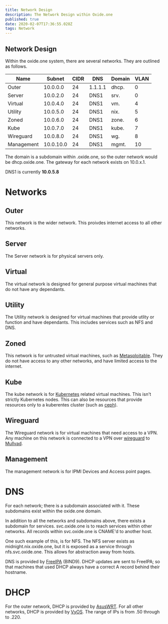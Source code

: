 ```yaml
---
title: Network Design
description: The Network Design within Oxide.one
published: true
date: 2020-02-07T17:36:55.028Z
tags: Network
---
```




Network Design
---
Within the oxide.one system, there are several networks. They are outlined as follows.

| Name | Subnet | CIDR | DNS | Domain | VLAN
| ---- | ------ | ---- | --- | ------ | ---- |
| Outer 		|	10.0.0.0	| 24	| 1.1.1.1 |	dhcp. 	|	0 |
| Server	 	| 10.0.2.0	| 24	| DNS1 		|	srv.		| 0 |
| Virtual		| 10.0.4.0	| 24	| DNS1 		|	vm.			| 4 |
| Utility		| 10.0.5.0	| 24	| DNS1 		|	nix. 		|	5 |
| Zoned			| 10.0.6.0	| 24	| DNS1 		|	zone. 	|	6 |
| Kube	 		| 10.0.7.0	| 24	| DNS1 		|	kube.		| 7 |
| Wireguard	| 10.0.8.0	| 24	| DNS1 		| wg.	 		| 8 |
| Management|	10.0.10.0	| 24	| DNS1 		|	mgmt.		| 10 |

The domain is a subdomain within .oxide.one, so the outer network would be dhcp.oxide.one. The gateway for each network exists on 10.0.x.1. 

DNS1 is currently **10.0.5.8**

# Networks
## Outer
This network is the wider network. This proivdes internet access to all other networks.
## Server
The Server network is for physical servers only.
## Virtual
The virtual network is designed for general purpose virtual machines that do not have any dependants. 
##  Utility
The Utility network is designed for virtual machines that provide utlity or function and have dependants. This includes services such as NFS and DNS. 
##  Zoned
This network is for untrusted virtual machines, such as [Metasploitable](https://information.rapid7.com/download-metasploitable-2017.html). They do not have access to any other networks, and have limited access to the internet.
##  Kube
The kube network is for [Kubernetes](https://kubernetes.io/) related virtual machines. This isn't strictly Kubernetes nodes. This can also be resources that provide resources only to a kuberentes cluster (such as [ceph](https://ceph.io/)).
## Wireguard
The Wireguard network is for virtual machines that need access to a VPN. Any machine on this network is connected to a VPN over [wireguard](https://www.wireguard.com/) to [Mullvad](https://mullvad.net/en/).
##  Management
The management network is for IPMI Devices and Access point pages. 

# DNS
For each network; there is a subdomain associated with it. These subdomains exist within the oxide.one domain. 

In addition to all the networks and subdomains above, there exists a subdomain for services. svc.oxide.one is to reach services within other networks. All records within svc.oxide.one is CNAME'd to another host.

One such example of this, is for NFS. The NFS server exists as midnight.nix.oxide.one, but it is exposed as a service through nfs.svc.oxide.one. This allows for abstraction away from hosts.

DNS is provided by [FreeIPA](https://www.freeipa.org/) (BIND9). DHCP updates are sent to FreeIPA; so that machines that used DHCP always have a correct A record behind their hostname.

# DHCP
For the outer network, DHCP is provided by [AsusWRT](https://www.asus.com/ASUSWRT/). For all other networks, DHCP is provided by [VyOS](https://vyos.readthedocs.io/en/latest/). The range of IPs is from .50 through to .220. 